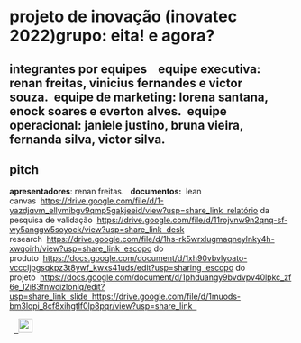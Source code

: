 # projeto de inovação (inovatec 2022)grupo: eita! e agora?
## integrantes por equipes    **equipe executiva**: renan freitas, vinicius fernandes e victor souza.  **equipe de marketing**: lorena santana, enock soares e everton alves.  **equipe operacional**: janiele justino, bruna vieira, fernanda silva, victor silva. 
## pitch
**apresentadores**: renan freitas.  
**documentos:**  lean canvas  https://drive.google.com/file/d/1-yazdjqvm_ellymibgv9qmp5gakjeeid/view?usp=share_link  relatório da pesquisa de validação  https://drive.google.com/file/d/11rojvnw9n2qnq-sf-wy5anggw5soyock/view?usp=share_link  desk research  https://drive.google.com/file/d/1hs-rk5wrxlugmaqneylnky4h-xwqoirh/view?usp=share_link  escopo do produto  https://docs.google.com/document/d/1xh90vbvlyoato-vcccljpgsqkpz3t8ywf_kwxs41uds/edit?usp=sharing  escopo do projeto  https://docs.google.com/document/d/1phduangy9bvdvpv40lpkc_zf6e_l2i83fnwcizlonlq/edit?usp=share_link  slide  https://drive.google.com/file/d/1muods-bm3lopi_8cf8xihgtlf0lp8pqr/view?usp=share_link  


<p align="left">  <a href="https://www.linkedin.com/in/lorenasantanasilva/" alt="linkedin">  <img src="https://img.shields.io/badge/-linkedin-0e76a8?style=for-the-badge&logo=linkedin&logocolor=white&link=https://www.linkedin.com/in/lorenasantanasilva/" height= "25xp" /></a></p>
